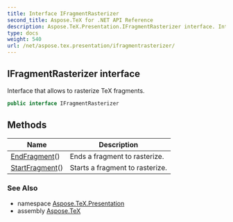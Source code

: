 ```yaml
---
title: Interface IFragmentRasterizer
second_title: Aspose.TeX for .NET API Reference
description: Aspose.TeX.Presentation.IFragmentRasterizer interface. Interface that allows to rasterize TeX fragments
type: docs
weight: 540
url: /net/aspose.tex.presentation/ifragmentrasterizer/
---
```

## IFragmentRasterizer interface

Interface that allows to rasterize TeX fragments.

```csharp
public interface IFragmentRasterizer
```

## Methods

| Name | Description |
| --- | --- |
| [EndFragment](../../aspose.tex.presentation/ifragmentrasterizer/endfragment/)() | Ends a fragment to rasterize. |
| [StartFragment](../../aspose.tex.presentation/ifragmentrasterizer/startfragment/)() | Starts a fragment to rasterize. |

### See Also

* namespace [Aspose.TeX.Presentation](../../aspose.tex.presentation/)
* assembly [Aspose.TeX](../../)


